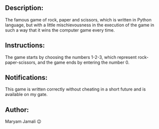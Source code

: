 ## Description:
The famous game of rock, paper and scissors, which is written in Python language,
but with a little mischievousness in the execution of the game in such a way that it wins the computer game every time.
## Instructions:
The game starts by choosing the numbers 1-2-3, which represent rock-paper-scissors, and the game ends by entering the number 0.
## Notifications:
This game is written correctly without cheating in a short future and is available on my gate.
## Author:
Maryam Jamali 😉
‌
